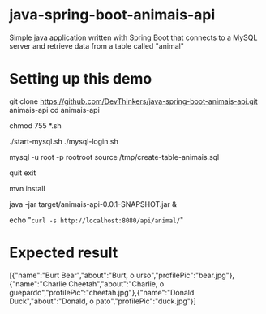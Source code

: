 # java-spring-boot-animais-api
Simple java application written with Spring Boot that connects to a MySQL server and retrieve data from a table called "animal"

# Setting up this demo
git clone https://github.com/DevThinkers/java-spring-boot-animais-api.git animais-api
cd animais-api

chmod 755 *.sh

./start-mysql.sh
./mysql-login.sh

mysql -u root -p rootroot
source /tmp/create-table-animais.sql

quit
exit

mvn install

java -jar target/animais-api-0.0.1-SNAPSHOT.jar &

echo "`curl -s http://localhost:8080/api/animal/`"

# Expected result

[{"name":"Burt Bear","about":"Burt, o urso","profilePic":"bear.jpg"},{"name":"Charlie Cheetah","about":"Charlie, o guepardo","profilePic":"cheetah.jpg"},{"name":"Donald Duck","about":"Donald, o pato","profilePic":"duck.jpg"}]



